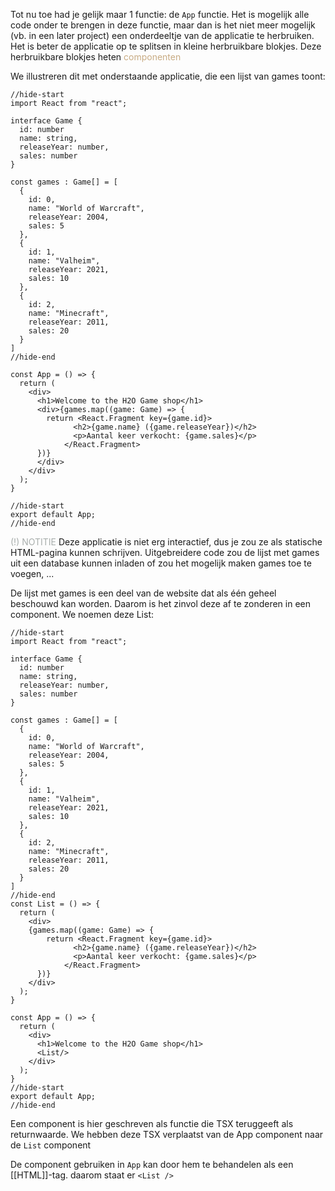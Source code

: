 Tot nu toe had je gelijk maar 1 functie: de `App` functie. Het is mogelijk alle code onder te brengen in deze functie, maar dan is het niet meer mogelijk (vb. in een later project) een onderdeeltje van de applicatie te herbruiken. Het is beter de applicatie op te splitsen in kleine herbruikbare blokjes. Deze herbruikbare blokjes heten <span style="color:#c8ab83;">componenten</span>

We illustreren dit met onderstaande applicatie, die een lijst van games toont:
```tsx
//hide-start
import React from "react";

interface Game {
  id: number
  name: string,
  releaseYear: number,
  sales: number
}

const games : Game[] = [
  {
    id: 0,
    name: "World of Warcraft",
    releaseYear: 2004,
    sales: 5
  },
  {
    id: 1,
    name: "Valheim",
    releaseYear: 2021,
    sales: 10
  },
  {
    id: 2,
    name: "Minecraft",
    releaseYear: 2011,
    sales: 20
  }
]
//hide-end

const App = () => {
  return (
    <div>
      <h1>Welcome to the H2O Game shop</h1>
      <div>{games.map((game: Game) => {
        return <React.Fragment key={game.id}>
              <h2>{game.name} ({game.releaseYear})</h2>
              <p>Aantal keer verkocht: {game.sales}</p>
            </React.Fragment>
      })}
      </div>
    </div>
  );
}

//hide-start
export default App;
//hide-end
```
<span style="color:#a8aeac;">(!) NOTITIE</span>
Deze applicatie is niet erg interactief, dus je zou ze als statische HTML-pagina kunnen schrijven. Uitgebreidere code zou de lijst met games uit een database kunnen inladen of zou het mogelijk maken games toe te voegen, ...

De lijst met games is een deel van de website dat als één geheel beschouwd kan worden. Daarom is het zinvol deze af te zonderen in een component. We noemen deze List:
```tsx
//hide-start
import React from "react";

interface Game {
  id: number
  name: string,
  releaseYear: number,
  sales: number
}

const games : Game[] = [
  {
    id: 0,
    name: "World of Warcraft",
    releaseYear: 2004,
    sales: 5
  },
  {
    id: 1,
    name: "Valheim",
    releaseYear: 2021,
    sales: 10
  },
  {
    id: 2,
    name: "Minecraft",
    releaseYear: 2011,
    sales: 20
  }
]
//hide-end
const List = () => {
  return (
    <div>
    {games.map((game: Game) => {
        return <React.Fragment key={game.id}>
              <h2>{game.name} ({game.releaseYear})</h2>
              <p>Aantal keer verkocht: {game.sales}</p>
            </React.Fragment>
      })}
    </div>
  );
}

const App = () => {
  return (
    <div>
      <h1>Welcome to the H2O Game shop</h1>
      <List/>
    </div>
  );
}
//hide-start
export default App;
//hide-end
```
Een component is hier geschreven als functie die TSX teruggeeft als returnwaarde. We hebben deze TSX verplaatst van de App component naar de `List` component

De component gebruiken in `App` kan door hem te behandelen als een [[HTML]]-tag. daarom staat er `<List />`